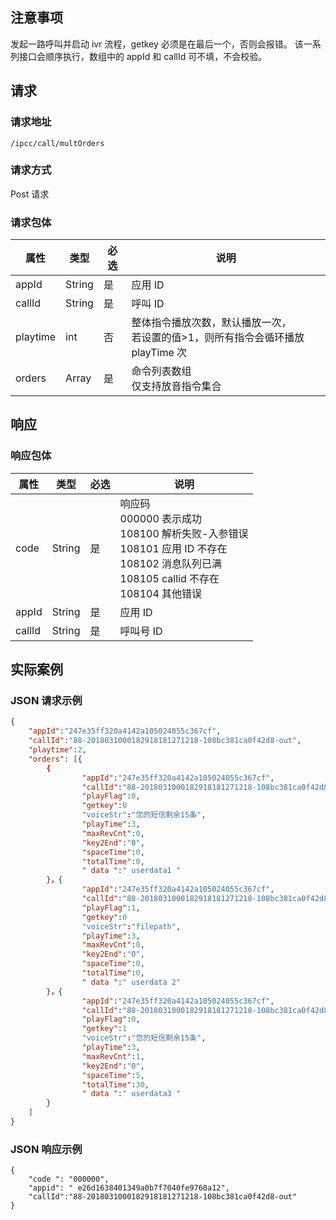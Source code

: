 ## 注意事项
发起一路呼叫并启动 ivr 流程，getkey 必须是在最后一个，否则会报错。
该一系列接口会顺序执行，数组中的 appId 和 callId 可不填，不会校验。

## 请求
### 请求地址
```
/ipcc/call/multOrders
```

### 请求方式
Post 请求

### 请求包体
| 属性     | 类型     | 必选   | 说明                  |
| ------ | ------ | ---- | ------------------- |
| appId  | String | 是   | 应用 ID               |
| callId | String | 是   | 呼叫 ID               |
| playtime  |  int | 否  | 整体指令播放次数，默认播放一次，<br>若设置的值>1，则所有指令会循环播放 playTime 次  |
| orders | Array  | 是   | 命令列表数组<br>仅支持放音指令集合 |

## 响应
### 响应包体
| 属性     | 类型     | 必选   | 说明                                       |
| ------ | ------ | ---- | ---------------------------------------- |
| code   | String | 是   | 响应码<br>000000 表示成功<br>108100 解析失败-入参错误<br>108101 应用 ID 不存在<br>108102 消息队列已满<br>108105 callid 不存在<br>108104 其他错误 |
| appId  | String | 是   | 应用 ID                                    |
| callId | String | 是   | 呼叫号 ID                                   |

## 实际案例
### JSON 请求示例

```json
{
	"appId":"247e35ff320a4142a105024055c367cf",
	"callId":"88-2018031000182918181271218-108bc381ca0f42d8-out",
	"playtime":2,
	"orders": [{
		{
				"appId":"247e35ff320a4142a105024055c367cf",
				"callId":"88-2018031000182918181271218-108bc381ca0f42d8-out",
				"playFlag":0,
				"getkey":0
				"voiceStr":"您的短信剩余15条",
				"playTime":3,
				"maxRevCnt":0,
				"key2End":"0",
				"spaceTime":0,
				"totalTime":0,
				" data ":" userdata1 "
		}，{
				"appId":"247e35ff320a4142a105024055c367cf",
				"callId":"88-2018031000182918181271218-108bc381ca0f42d8-out",
				"playFlag":1,
				"getkey":0
				"voiceStr":"filepath",
				"playTime":3,
				"maxRevCnt":0,
				"key2End":"0",
				"spaceTime":0,
				"totalTime":0,
				" data ":" userdata 2"
		}，{
				"appId":"247e35ff320a4142a105024055c367cf",
				"callId":"88-2018031000182918181271218-108bc381ca0f42d8-out",
				"playFlag":0,
				"getkey":1
				"voiceStr":"您的短信剩余15条",
				"playTime":3,
				"maxRevCnt":1,
				"key2End":"0",
				"spaceTime":5,
				"totalTime":30,
				" data ":" userdata3 "
		}
	]
}
```

### JSON 响应示例
```
{
    "code ": "000000",
    "appid": " e26d1638401349a0b7f7040fe9760a12",
    "callId":"88-2018031000182918181271218-108bc381ca0f42d8-out"
}
```
